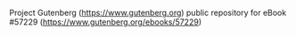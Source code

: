 Project Gutenberg (https://www.gutenberg.org) public repository for
eBook #57229 (https://www.gutenberg.org/ebooks/57229)
